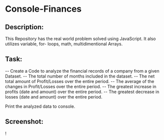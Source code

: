 # Console-Finances

## Description: 
This Repository has the real world problem solved using JavaScript. 
It also utilizes variable, for- loops, math, multidimentional Arrays.

## Task: 
-- Create a Code to analyze the financial records of a company from a given Dataset.
-- The total number of months included in the dataset.
-- The net total amount of Profit/Losses over the entire period.
-- The average of the changes in Profit/Losses over the entire period.
-- The greatest increase in profits (date and amount) over the entire period.
-- The greatest decrease in losses (date and amount) over the entire period.
  
  Print the analyzed data to console.

  ## Screenshot: 
  !
